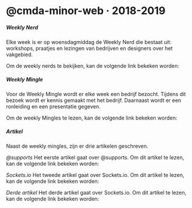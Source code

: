 # @cmda-minor-web · 2018-2019


##### Weekly Nerd
Elke week is er op woensdagmiddag de Weekly Nerd die bestaat uit: workshops, praatjes en lezingen van bedrijven en designers over het vakgebied.

Om de weekly nerds te bekijken, kan de volgende link bekeken worden: <br>


##### Weekly Mingle
Voor de Weekly Mingle wordt er elke week een bedrijf bezocht. Tijdens dit bezoek wordt er kennis gemaakt met het bedrijf. Daarnaast wordt er een ronleiding en een presentatie gegeven.

Om de weekly Mingles te lezen, kan de volgende link bekeken worden: <br>


##### Artikel
Naast de weekly mingles, zijn er drie artikelen geschreven. 

*@supports*
Het eerste artikel gaat over @supports. Om dit artikel te lezen, kan de volgende link bekeken worden: <br>

*Sockets.io*
Het tweede artikel gaat over Sockets.io. Om dit artikel te lezen, kan de volgende link bekeken worden: <br>


*Derde artikel*
Het derde artikel gaat over Sockets.io. Om dit artikel te lezen, kan de volgende link bekeken worden: <br>

